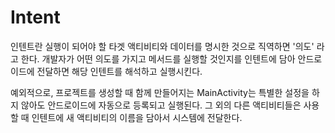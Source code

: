 # Intent

인텐트란 실행이 되어야 할 타겟 액티비티와 데이터를 명시한 것으로 직역하면 '의도' 라고 한다.
개발자가 어떤 의도를 가지고 메서드를 실행할 것인지를 인텐트에 담아 안드로이드에 전달하면 해당 인텐트를 해석하고 실행시킨다.

예외적으로, 프로젝트를 생성할 때 함께 만들어지는 MainActivity는 특별한 설정을 하지 않아도 안드로이드에 자동으로 등록되고 실행된다.
그 외의 다른 액티비티들은 사용할 때 인텐트에 새 액티비티의 이름을 담아서 시스템에 전달한다.